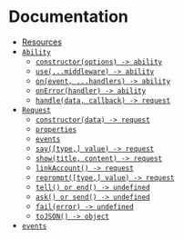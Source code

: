 # Documentation

 - [Resources](Resources.md)
 - [`Ability`](api/Ability.md)
   - [`constructor(options) -> ability`](api/Ability.md#constructoroptions---ability)
   - [`use(...middleware) -> ability`](api/Ability.md#usemiddleware---ability)
   - [`on(event, ...handlers) -> ability`](api/Ability.md#onevent-handlers---ability)
   - [`onError(handler) -> ability`](api/Ability.md#onerrorhandler---ability)
   - [`handle(data, callback) -> request`](api/Ability.md#handledata-callback---request)
 - [`Request`](api/Ability.md)
   - [`constructor(data) -> request`](api/Ability.md#constructordata---request)
   - [`properties`](api/Ability.md#properties)
   - [`events`](api/Ability.md#events)
   - [`say([type,] value) -> request`](api/Ability.md#saytype-value---request)
   - [`show(title, content) -> request`](api/Ability.md#showtitle-content---request)
   - [`linkAccount() -> request`](api/Ability.md#linkaccount---request)
   - [`reprompt([type,] value) -> request`](api/Ability.md#reprompttype-value)
   - [`tell() or end() -> undefined`](api/Ability.md#tell--end---undefined)
   - [`ask() or send() -> undefined`](api/Ability.md#ask--send---undefined)
   - [`fail(error) -> undefined`](api/Ability.md#failerror---undefined)
   - [`toJSON() -> object`](api/Ability.md#tojson---object)
 - [`events`](api/events.md)
